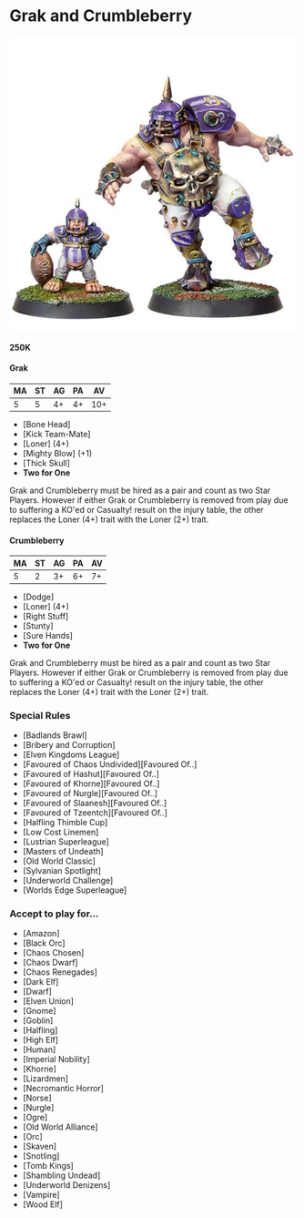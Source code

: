 # Grak and Crumbleberry

![](../media/starplayers/GrakCrumbleberry11hw.jpg)

**250K**

#### Grak
| MA | ST | AG | PA | AV |
| -- | - | -- | -- | --- |
| 5  | 5 | 4+ | 4+ | 10+ |

* [Bone Head]
* [Kick Team-Mate]
* [Loner] (4+)
* [Mighty Blow] (+1)
* [Thick Skull]
* **Two for One**

Grak and Crumbleberry must be hired as a pair and count as two Star Players. However if either Grak or Crumbleberry is removed from play due to suffering a KO'ed or Casualty! result on the injury table, the other replaces the Loner (4+) trait with the Loner (2+) trait.

#### Crumbleberry
| MA | ST | AG | PA | AV |
| -- | - | -- | -- | -- |
| 5  | 2 | 3+ | 6+ | 7+ |

* [Dodge]
* [Loner] (4+)
* [Right Stuff]
* [Stunty]
* [Sure Hands]
* **Two for One**

Grak and Crumbleberry must be hired as a pair and count as two Star Players. However if either Grak or Crumbleberry is removed from play due to suffering a KO'ed or Casualty! result on the injury table, the other replaces the Loner (4+) trait with the Loner (2+) trait.

### Special Rules

* [Badlands Brawl]
* [Bribery and Corruption]
* [Elven Kingdoms League]
* [Favoured of Chaos Undivided][Favoured Of..]
* [Favoured of Hashut][Favoured Of..]
* [Favoured of Khorne][Favoured Of..]
* [Favoured of Nurgle][Favoured Of..]
* [Favoured of Slaanesh][Favoured Of..]
* [Favoured of Tzeentch][Favoured Of..]
* [Halfling Thimble Cup]
* [Low Cost Linemen]
* [Lustrian Superleague]
* [Masters of Undeath]
* [Old World Classic]
* [Sylvanian Spotlight]
* [Underworld Challenge]
* [Worlds Edge Superleague]

### Accept to play for...

* [Amazon]
* [Black Orc]
* [Chaos Chosen]
* [Chaos Dwarf]
* [Chaos Renegades]
* [Dark Elf]
* [Dwarf]
* [Elven Union]
* [Gnome]
* [Goblin]
* [Halfling]
* [High Elf]
* [Human]
* [Imperial Nobility]
* [Khorne]
* [Lizardmen]
* [Necromantic Horror]
* [Norse]
* [Nurgle]
* [Ogre]
* [Old World Alliance]
* [Orc]
* [Skaven]
* [Snotling]
* [Tomb Kings]
* [Shambling Undead]
* [Underworld Denizens]
* [Vampire]
* [Wood Elf]
